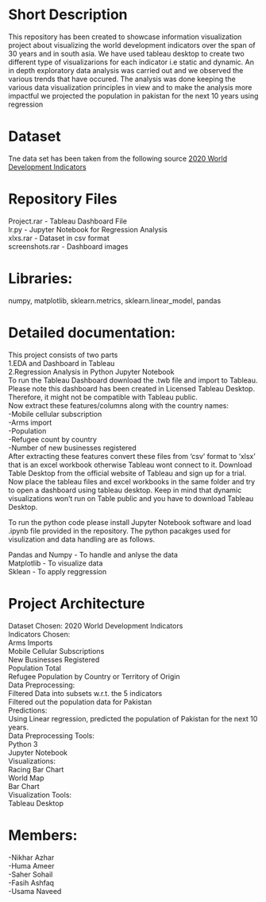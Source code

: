 # Short Description
This repository has been created to showcase information visualization project about visualizing the world development indicators over the span of 30 years and in south asia. We have used tableau desktop to create two different type of visualizarions for each indicator i.e static and dynamic. An in depth exploratory data analysis was carried out and we observed the various trends that have occured. The analysis was done keeping the various data visualization principles in view and to make the analysis more impactful we projected the population in pakistan for the next 10 years using regression

# Dataset
Tne data set has been taken from the following source <a href="https://www.kaggle.com/manchunhui/world-development-indicators#">2020 World Development Indicators</a>


# Repository Files
Project.rar - Tableau Dashboard File<br>
lr.py - Jupyter Notebook for Regression Analysis<br>
xlxs.rar - Dataset in csv format<br>
screenshots.rar - Dashboard images<br>


# Libraries: 
  numpy, matplotlib, sklearn.metrics, sklearn.linear_model, pandas

# Detailed documentation:
This project consists of two parts <br>
1.EDA and Dashboard in Tableau<br>
2.Regression Analysis in Python Jupyter Notebook<br>
To run the Tableau Dashboard download the .twb file and import to Tableau. Please note this dashboard has been created in Licensed Tableau Desktop. Therefore, it might not be compatible with Tableau public.<br>
Now extract these features/columns along with the country names: <br>
-Mobile cellular subscription<br>
  -Arms import<br>
  -Population<br>
-Refugee count by country<br>
-Number of new businesses registered<br>
After extracting these features convert these files from ‘csv’ format to ‘xlsx’ that is an excel workbook otherwise Tableau wont connect to it.
Download Table Desktop from the official website of Tableau and sign up for a trial.
Now place the tableau files and excel workbooks in the same folder and try to open a dashboard using tableau desktop. 
Keep in mind that dynamic visualizations won’t run on Table public and you have to download Tableau Desktop. <br>

To run the python code please install Jupyter Notebook software and load .ipynb file provided in the repository. The python pacakges used for visulization and data handling are as follows.

Pandas and Numpy - To handle and anlyse the data<br>
Matplotlib - To visualize data<br>
Sklean - To apply reggression<br>

# Project Architecture
Dataset Chosen: 2020 World Development Indicators <br>
Indicators Chosen:<br>
Arms Imports<br>
Mobile Cellular Subscriptions<br>
New Businesses Registered<br>
Population Total<br>
Refugee Population by Country or Territory of Origin<br>
Data Preprocessing: <br>
Filtered Data into subsets w.r.t. the 5 indicators<br>
Filtered out the population data for Pakistan<br>
Predictions:<br>
Using Linear regression, predicted the population of Pakistan for the next 10 years.<br>
Data Preprocessing Tools:<br>
Python 3<br>
Jupyter Notebook<br>
Visualizations:<br>
Racing Bar Chart<br>
World Map<br>
Bar Chart<br>
Visualization Tools:<br>
Tableau Desktop<br>

# Members: 
-Nikhar Azhar <br>
-Huma Ameer<br> 
-Saher Sohail<br>
-Fasih Ashfaq<br>
-Usama Naveed
